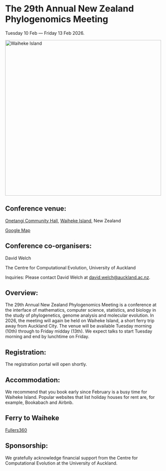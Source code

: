 # The 29th Annual New Zealand Phylogenomics Meeting

Tuesday 10 Feb — Friday 13 Feb 2026.

<img src="WaihekeIsland.jpg" alt="Waiheke Island" width="500">

## Conference venue:

[Onetangi Community Hall](https://onetangicommunityhall.com), [Waiheke Island](https://www.newzealand.com/nz/waiheke-island/), New Zealand

[Google Map](https://maps.app.goo.gl/F98FMzZpeYsVhCXB7)

## Conference co-organisers:

David Welch

The Centre for Computational Evolution, University of Auckland

Inquiries: Please contact David Welch at david.welch@auckland.ac.nz.

## Overview:

The 29th Annual New Zealand Phylogenomics Meeting is a conference at the interface of mathematics, computer science, statistics, and biology in the study of phylogenetics, genome analysis and molecular evolution. In 2026, the meeting will again be held on Waiheke Island, a short ferry trip away from Auckland City. The venue will be available Tuesday morning (10th) through to Friday midday (13th). We expect talks to start Tuesday morning  and end by lunchtime on Friday. 

## Registration:

The registration portal will open shortly. 

## Accommodation:

We recommend that you book early since February is a busy time for Waiheke Island. Popular websites that list holiday houses for rent are, for example, Bookabach and Airbnb. 

## Ferry to Waiheke

[Fullers360](https://www.fullers.co.nz/destinations-and-experiences/destinations/waiheke-island/)

## Sponsorship:

We gratefully acknowledge financial support from the Centre for Computational Evolution at the University of Auckland.
